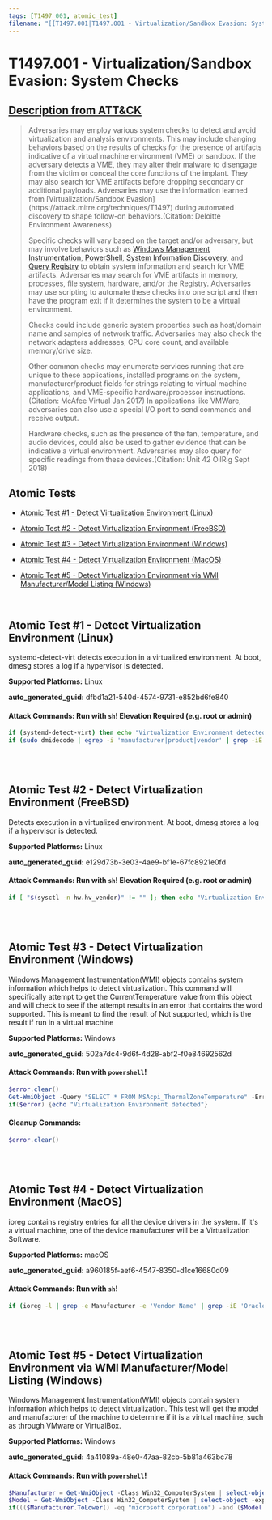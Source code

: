 ```yaml
---
tags: [T1497_001, atomic_test]
filename: "[[T1497.001|T1497.001 - Virtualization/Sandbox Evasion: System Checks]]"
---
```


# T1497.001 - Virtualization/Sandbox Evasion: System Checks
## [Description from ATT&CK](https://attack.mitre.org/techniques/T1497/001)
<blockquote>Adversaries may employ various system checks to detect and avoid virtualization and analysis environments. This may include changing behaviors based on the results of checks for the presence of artifacts indicative of a virtual machine environment (VME) or sandbox. If the adversary detects a VME, they may alter their malware to disengage from the victim or conceal the core functions of the implant. They may also search for VME artifacts before dropping secondary or additional payloads. Adversaries may use the information learned from [Virtualization/Sandbox Evasion](https://attack.mitre.org/techniques/T1497) during automated discovery to shape follow-on behaviors.(Citation: Deloitte Environment Awareness)

Specific checks will vary based on the target and/or adversary, but may involve behaviors such as [Windows Management Instrumentation](https://attack.mitre.org/techniques/T1047), [PowerShell](https://attack.mitre.org/techniques/T1059/001), [System Information Discovery](https://attack.mitre.org/techniques/T1082), and [Query Registry](https://attack.mitre.org/techniques/T1012) to obtain system information and search for VME artifacts. Adversaries may search for VME artifacts in memory, processes, file system, hardware, and/or the Registry. Adversaries may use scripting to automate these checks  into one script and then have the program exit if it determines the system to be a virtual environment. 

Checks could include generic system properties such as host/domain name and samples of network traffic. Adversaries may also check the network adapters addresses, CPU core count, and available memory/drive size. 

Other common checks may enumerate services running that are unique to these applications, installed programs on the system, manufacturer/product fields for strings relating to virtual machine applications, and VME-specific hardware/processor instructions.(Citation: McAfee Virtual Jan 2017) In applications like VMWare, adversaries can also use a special I/O port to send commands and receive output. 
 
Hardware checks, such as the presence of the fan, temperature, and audio devices, could also be used to gather evidence that can be indicative a virtual environment. Adversaries may also query for specific readings from these devices.(Citation: Unit 42 OilRig Sept 2018)</blockquote>

## Atomic Tests

- [Atomic Test #1 - Detect Virtualization Environment (Linux)](#atomic-test-1---detect-virtualization-environment-linux)

- [Atomic Test #2 - Detect Virtualization Environment (FreeBSD)](#atomic-test-2---detect-virtualization-environment-freebsd)

- [Atomic Test #3 - Detect Virtualization Environment (Windows)](#atomic-test-3---detect-virtualization-environment-windows)

- [Atomic Test #4 - Detect Virtualization Environment (MacOS)](#atomic-test-4---detect-virtualization-environment-macos)

- [Atomic Test #5 - Detect Virtualization Environment via WMI Manufacturer/Model Listing (Windows)](#atomic-test-5---detect-virtualization-environment-via-wmi-manufacturermodel-listing-windows)


<br/>

## Atomic Test #1 - Detect Virtualization Environment (Linux)
systemd-detect-virt detects execution in a virtualized environment.
At boot, dmesg stores a log if a hypervisor is detected.

**Supported Platforms:** Linux


**auto_generated_guid:** dfbd1a21-540d-4574-9731-e852bd6fe840






#### Attack Commands: Run with `sh`!  Elevation Required (e.g. root or admin) 


```sh
if (systemd-detect-virt) then echo "Virtualization Environment detected"; fi;
if (sudo dmidecode | egrep -i 'manufacturer|product|vendor' | grep -iE 'Oracle|VirtualBox|VMWare|Parallels') then echo "Virtualization Environment detected"; fi;
```






<br/>
<br/>

## Atomic Test #2 - Detect Virtualization Environment (FreeBSD)
Detects execution in a virtualized environment.
At boot, dmesg stores a log if a hypervisor is detected.

**Supported Platforms:** Linux


**auto_generated_guid:** e129d73b-3e03-4ae9-bf1e-67fc8921e0fd






#### Attack Commands: Run with `sh`!  Elevation Required (e.g. root or admin) 


```sh
if [ "$(sysctl -n hw.hv_vendor)" != "" ]; then echo "Virtualization Environment detected"; fi
```






<br/>
<br/>

## Atomic Test #3 - Detect Virtualization Environment (Windows)
Windows Management Instrumentation(WMI) objects contains system information which helps to detect virtualization. This command will specifically attempt to get the CurrentTemperature value from this object and will check to see if the attempt results in an error that contains the word supported. This is meant to find the result of Not supported, which is the result if run in a virtual machine

**Supported Platforms:** Windows


**auto_generated_guid:** 502a7dc4-9d6f-4d28-abf2-f0e84692562d






#### Attack Commands: Run with `powershell`! 


```powershell
$error.clear()
Get-WmiObject -Query "SELECT * FROM MSAcpi_ThermalZoneTemperature" -ErrorAction SilentlyContinue
if($error) {echo "Virtualization Environment detected"}
```

#### Cleanup Commands:
```powershell
$error.clear()
```





<br/>
<br/>

## Atomic Test #4 - Detect Virtualization Environment (MacOS)
ioreg contains registry entries for all the device drivers in the system. If it's a virtual machine, one of the device manufacturer will be a Virtualization Software.

**Supported Platforms:** macOS


**auto_generated_guid:** a960185f-aef6-4547-8350-d1ce16680d09






#### Attack Commands: Run with `sh`! 


```sh
if (ioreg -l | grep -e Manufacturer -e 'Vendor Name' | grep -iE 'Oracle|VirtualBox|VMWare|Parallels') then echo 'Virtualization Environment detected'; fi;
```






<br/>
<br/>

## Atomic Test #5 - Detect Virtualization Environment via WMI Manufacturer/Model Listing (Windows)
Windows Management Instrumentation(WMI) objects contain system information which helps to detect virtualization. This test will get the model and manufacturer of the machine to determine if it is a virtual machine, such as through VMware or VirtualBox.

**Supported Platforms:** Windows


**auto_generated_guid:** 4a41089a-48e0-47aa-82cb-5b81a463bc78






#### Attack Commands: Run with `powershell`! 


```powershell
$Manufacturer = Get-WmiObject -Class Win32_ComputerSystem | select-object -expandproperty "Manufacturer"
$Model = Get-WmiObject -Class Win32_ComputerSystem | select-object -expandproperty "Model"
if((($Manufacturer.ToLower() -eq "microsoft corporation") -and ($Model.ToLower().contains("virtual"))) -or ($Manufacturer.ToLower().contains("vmware")) -or ($Model.ToLower() -eq "virtualbox")) {write-host "Virtualization environment detected!"} else {write-host "No virtualization environment detected!"}
```






<br/>
